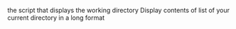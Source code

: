the script that displays the working directory
Display contents of list of your current directory in a long format
